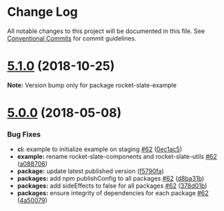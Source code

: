# Change Log

All notable changes to this project will be documented in this file.
See [Conventional Commits](https://conventionalcommits.org) for commit guidelines.

<a name="5.1.0"></a>
# [5.1.0](https://github.com/nossas/rocket-slate/compare/v5.0.0...v5.1.0) (2018-10-25)




**Note:** Version bump only for package rocket-slate-example

<a name="5.0.0"></a>
# [5.0.0](https://github.com/nossas/rocket-slate/compare/v4.0.1...v5.0.0) (2018-05-08)


### Bug Fixes

* **ci:** example to initialize example on staging [#62](https://github.com/nossas/rocket-slate/issues/62) ([0ec1ac5](https://github.com/nossas/rocket-slate/commit/0ec1ac5))
* **example:** rename rocket-slate-components and rocket-slate-utils [#62](https://github.com/nossas/rocket-slate/issues/62) ([a088706](https://github.com/nossas/rocket-slate/commit/a088706))
* **package:** update latest published version ([f5790fa](https://github.com/nossas/rocket-slate/commit/f5790fa))
* **packages:** add npm publishConfig to all packages [#62](https://github.com/nossas/rocket-slate/issues/62) ([d8ba31b](https://github.com/nossas/rocket-slate/commit/d8ba31b))
* **packages:** add sideEffects to false for all packages [#62](https://github.com/nossas/rocket-slate/issues/62) ([378d01b](https://github.com/nossas/rocket-slate/commit/378d01b))
* **packages:** ensure integrity of dependencies for each package [#62](https://github.com/nossas/rocket-slate/issues/62) ([4a50079](https://github.com/nossas/rocket-slate/commit/4a50079))
